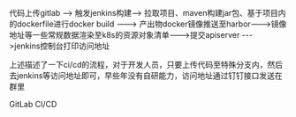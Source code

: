 代码上传gitlab --> 触发jenkins构建--> 拉取项目、maven构建jar包、基于项目内的dockerfile进行docker build ---> 产出物docker镜像推送至harbor--->镜像地址等一些常规数据渲染至k8s的资源对象清单--->提交apiserver --->jenkins控制台打印访问地址

上述描述了一下ci/cd的流程，对于开发人员，只要上传代码至特殊分支内，然后去jenkins等访问地址即可，早些年没有自研能力，访问地址通过钉钉接口发送在群里





GitLab CI/CD
